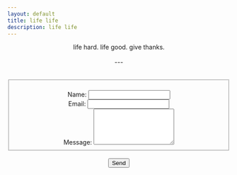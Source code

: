 ```yaml
---
layout: default
title: life life
description: life life
---
```


<p style="text-align:center">life hard. life good. give thanks.
<br/>
<br/>---</p>
<br/>
<!-- modify this form HTML and place wherever you want your form -->
<form id="fs-frm" name="simple-contact-form" accept-charset="utf-8" action="https://formspree.io/xknqyywa" method="post" style="text-align:center">
  <fieldset id="fs-frm-inputs">
    <br/><label for="full-name">Name: </label><input type="text" name="name" id="full-name" placeholder="" required="">
    <br/><label for="email-address">Email: </label><input type="email" name="_replyto" id="email-address" placeholder="" required="">
    <br/><label for="message">Message: </label><textarea rows="5" name="message" id="message" placeholder="" required=""></textarea>
    <br/><input type="hidden" name="_subject" id="email-subject" value="Contact Form Submission">
  </fieldset>
  <br/><input type="submit" value="Send">
</form>

